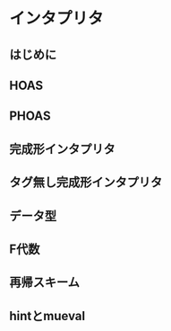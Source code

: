 # インタプリタ

## はじめに

## HOAS

## PHOAS

## 完成形インタプリタ

## タグ無し完成形インタプリタ

## データ型

## F代数

## 再帰スキーム

## hintとmueval
